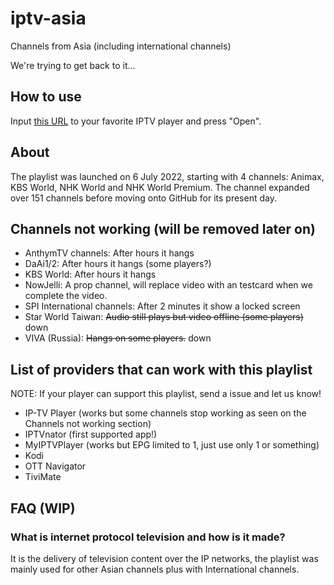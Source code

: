 # iptv-asia
Channels from Asia (including international channels)

We're trying to get back to it...

## How to use

Input [this URL](https://raw.githubusercontent.com/AzeemHadzrie/iptv-asia/main/iptv_asia.m3u) to your favorite IPTV player and press "Open".

## About

The playlist was launched on 6 July 2022, starting with 4 channels: Animax, KBS World, NHK World and NHK World Premium. The channel expanded over 151 channels before moving onto GitHub for its present day.

## Channels not working (will be removed later on)

- AnthymTV channels: After hours it hangs
- DaAi1/2: After hours it hangs (some players?)
- KBS World: After hours it hangs
- NowJelli: A prop channel, will replace video with an testcard when we complete the video.
- SPI International channels: After 2 minutes it show a locked screen
- Star World Taiwan: ~~Audio still plays but video offline (some players)~~ down
- VIVA (Russia): ~~Hangs on some players.~~ down

## List of providers that can work with this playlist

NOTE: If your player can support this playlist, send a issue and let us know!

- IP-TV Player (works but some channels stop working as seen on the Channels not working section)
- IPTVnator (first supported app!)
- MyIPTVPlayer (works but EPG limited to 1, just use only 1 or something)
- Kodi
- OTT Navigator
- TiviMate

## FAQ (WIP)

### What is internet protocol television and how is it made?

It is the delivery of television content over the IP networks, the playlist was mainly used for other Asian channels plus with International channels.
